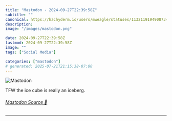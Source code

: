 ```yaml
---
title: "Mastodon - 2024-09-27T22:39:58Z"
subtitle: ""
canonical: https://hachyderm.io/users/mweagle/statuses/113211919490873499
description:
image: "/images/mastodon.png"

date: 2024-09-27T22:39:58Z
lastmod: 2024-09-27T22:39:58Z
image: ""
tags: ["Social Media"]

categories: ["mastodon"]
# generated: 2025-07-21T21:15:38-07:00
---
```

![Mastodon](/images/mastodon.png)

<p>TFW the ice cube is really an iceberg.</p>


###### [Mastodon Source 🐘](https://hachyderm.io/@mweagle/113211919490873499)

___

